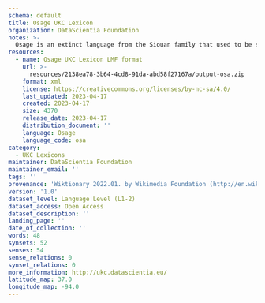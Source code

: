 ```yaml
---
schema: default
title: Osage UKC Lexicon
organization: DataScientia Foundation
notes: >-
  Osage is an extinct language from the Siouan family that used to be spoken in North America. The UKC Lexicon of Osage is represented as a lexico-semantic network. It consists of words, word senses, synsets, as well as sense-level and synset-level relationships
resources:
  - name: Osage UKC Lexicon LMF format
    url: >-
      resources/2138ea78-3b64-4cd8-91da-abd58f27167a/output-osa.zip
    format: xml
    license: https://creativecommons.org/licenses/by-nc-sa/4.0/
    last_updated: 2023-04-17
    created: 2023-04-17
    size: 4370
    release_date: 2023-04-17
    distribution_document: ''
    language: Osage
    language_code: osa
category:
  - UKC Lexicons
maintainer: DataScientia Foundation
maintainer_email: ''
tags: ''
provenance: 'Wiktionary 2022.01. by Wikimedia Foundation (http://en.wiktionary.org); CogNet 2.1 by Khuyagbaatar Batsuren, National University of Mongolia (http://cognet.ukc.disi.unitn.it); Native Languages of the Americas 2021.11. by Laura Redish and Orrin Lewis (http://www.native-languages.org); Princeton WordNet 2.1 by Princeton University (https://wordnet.princeton.edu)'
version: '1.0'
dataset_level: Language Level (L1-2)
dataset_access: Open Access
dataset_description: ''
landing_page: ''
date_of_collection: ''
words: 48
synsets: 52
senses: 54
sense_relations: 0
synset_relations: 0
more_information: http://ukc.datascientia.eu/
latitude_map: 37.0
longitude_map: -94.0
---
```

